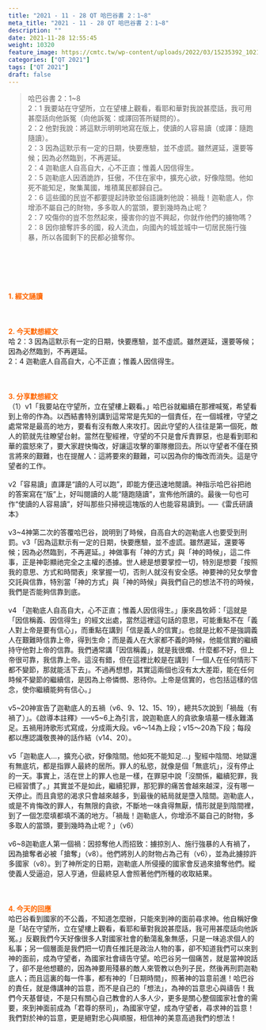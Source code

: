 ```yaml
---
title: "2021 - 11 - 28 QT 哈巴谷書 2：1~8"
meta_title: "2021 - 11 - 28 QT 哈巴谷書 2：1~8"
description: ""
date: 2021-11-28 12:55:45
weight: 10320
feature_image: https://cmtc.tw/wp-content/uploads/2022/03/15235392_10211799862337740_180693556567566654_o-1.webp
categories: ["QT 2021"]
tags: ["QT 2021"]
draft: false
---
```


<blockquote>哈巴谷書 2：1~8<br />
2：1 我要站在守望所，立在望樓上觀看，看耶和華對我說甚麼話，我可用甚麼話向他訴冤（向他訴冤：或譯回答所疑問的）。<br />
2：2 他對我說：將這默示明明地寫在版上，使讀的人容易讀（或譯：隨跑隨讀）。<br />
2：3 因為這默示有一定的日期，快要應驗，並不虛謊。雖然遲延，還要等候；因為必然臨到，不再遲延。<br />
2：4 迦勒底人自高自大，心不正直；惟義人因信得生。<br />
2：5 迦勒底人因酒詭詐，狂傲，不住在家中，擴充心欲，好像陰間。他如死不能知足，聚集萬國，堆積萬民都歸自己。<br />
2：6 這些國的民豈不都要提起詩歌並俗語譏刺他說：禍哉！迦勒底人，你增添不屬自己的財物，多多取人的當頭，要到幾時為止呢？<br />
2：7 咬傷你的豈不忽然起來，擾害你的豈不興起，你就作他們的擄物嗎？<br />
2：8 因你搶奪許多的國，殺人流血，向國內的城並城中一切居民施行強暴，所以各國剩下的民都必搶奪你。</blockquote><br />
&nbsp;<br />
<br />
&nbsp;<br />
<br />
<span style="color: #ff6600;"><strong>1. </strong><strong>經文誦讀</strong></span><br />
<br />
<span style="color: #ff6600;"><strong> </strong></span><br />
<br />
<span style="color: #ff6600;"><strong>2. 今天默想</strong><strong>經文<br />
</strong></span>哈 2：3 因為這默示有一定的日期，快要應驗，並不虛謊。雖然遲延，還要等候；因為必然臨到，不再遲延。<br />
2：4 迦勒底人自高自大，心不正直；惟義人因信得生。<br />
<br />
&nbsp;<br />
<br />
<span style="color: #ff6600;"><strong>3. 分享默想經文<br />
</strong></span>（1）v1「我要站在守望所，立在望樓上觀看。」哈巴谷就繼續在那裡喊冤，希望看到上帝的作為。以西結書特別講到這常常是先知的一個責任，在一個城裡，守望之處常常是最高的地方，要看有沒有敵人來攻打。因此守望的人往往是第一個死，敵人的箭就先往瞭望台射。當然在聖經裡，守望的不只是會斥責罪惡，也是看到耶和華的震怒來了，要大家趕快悔改，好讓這攻擊的軍隊撤回去。所以守望者不僅在預言將來的艱難，也在提醒人：這將要來的艱難，可以因為你的悔改而消失。這是守望者的工作。<br />
<br />
v2「容易讀」直譯是“讀的人可以跑”，即能方便迅速地閱讀。神指示哈巴谷把祂的答案寫在“版”上，好叫閱讀的人能“隨跑隨讀”，宣佈他所讀的。最後一句也可作“使讀的人容易讀”，好叫那些只掃視這塊版的人也能容易讀到。──《雷氏研讀本》<br />
<br />
v3~4神第二次的答覆哈巴谷，說明到了時候，自高自大的迦勒底人也要受到刑罰。v3「因為這默示有一定的日期，快要應驗，並不虛謊。雖然遲延，還要等候；因為必然臨到，不再遲延。」神做事有「神的方式」與「神的時候」，這二件事，正是神彰顯祂完全之主權的憑據。世人總是想要掌控一切，特別是想要「按照我的意思、方式和時間表」來掌握一切，否則人就沒有安全感。神要神的兒女學會交託與信靠，特別當「神的方式」與「神的時候」與我們自己的想法不符的時候，我們是否能夠信靠到底。<br />
<br />
v4 「迦勒底人自高自大，心不正直；惟義人因信得生。」康來昌牧師：「這就是「因信稱義、因信得生」的經文出處，當然這裡這句話的意思，可能重點不在「義人對上帝是要有信心」，而重點在講到「信是義人的信實」。也就是比較不是強調義人在艱難時信靠上帝，得到生命；而是義人在大家都不義的時候，他能信實的繼續持守他對上帝的信靠。我們通常講「因信稱義」，就是我很爛、什麼都不好，但上帝很可靠，我信靠上帝。這沒有錯，但在這裡比較是在講到「一個人在任何情形下都不變節，那就能活下去」。不過再想想，其實這兩個也沒有太大差距，能在任何時候不變節的繼續信，是因為上帝憐憫、恩待你。上帝是信實的，也包括這樣的信念，使你繼續能夠有信心。」<br />
<br />
v5~20神宣告了迦勒底人的五禍（v6、9、12、15、19），總共5次說到「禍哉（有禍了）」。《啟導本註釋》──v5~6上為引言，說迦勒底人的貪欲象墳墓一樣永難滿足。五禍用詩歌形式寫成，分成兩大段。v6～14為上段；v15～20為下段；每段都以應認識敬畏神的話作結（v14、20）。<br />
<br />
v5「迦勒底人…，擴充心欲，好像陰間。他如死不能知足…」聖經中陰間、地獄還有無底坑，都是指罪人最終的居所。罪人的私慾，就像是個「無底坑」，沒有停止的一天。事實上，活在世上的罪人也是一樣，在罪惡中說「沒關係，繼續犯罪，我已經習慣了。」其實並不是如此，繼續犯罪，那犯罪的痛苦會越來越深，沒有哪一天停止。而且貪慾的渴求只會越來越多，到最後的結局就是墮入陰間。迦勒底人，或是不肯悔改的罪人，有無限的貪欲，不斷地一味貪得無厭，情形就是到陰間裡，到了一個怎麼填都填不滿的地方。「禍哉！迦勒底人，你增添不屬自己的財物，多多取人的當頭，要到幾時為止呢？」（v6）<br />
<br />
v6~8迦勒底人第一個禍：因掠奪他人而招致：擄掠別人、施行強暴的人有禍了，因為搶奪者必被「搶奪」（v8）。他們將別人的財物占為己有（v6），並為此擄掠許多國家（v8）。到了神所定的日期，迦勒底人所侵擾的國家會反過來搶奪他們。縱使義人受逼迫，惡人亨通，但最終惡人會照著他們所種的收取結果。<br />
<br />
&nbsp;<br />
<br />
<span style="color: #ff6600;"><strong>4. 今天的回應<br />
</strong></span>哈巴谷看到國家的不公義，不知道怎麼辦，只能來到神的面前尋求神。他自稱好像是「站在守望所，立在望樓上觀看，看耶和華對我說甚麼話，我可用甚麼話向他訴冤。」反觀我們今天好像很多人對國家社會的動蕩亂象無感，只是一味追求個人的私事；另一個層面是我們把一切責任推託是政治人物的事，卻不知道我們可以來到神的面前，成為守望者，為國家社會禱告守望。哈巴谷另一個痛苦，就是當神說話了，卻不是他想聽的，因為神要用殘暴的敵人來管教以色列子民，然後再刑罰迦勒底人；而且這裏的每一件事，都有神的「日期時間」，照著神的旨意前進！哈巴谷的責任，就是傳講神的旨意，而不是自己的「想法」，為神的旨意忠心與禱告！我們今天基督徒，不是只有關心自己教會的人多人少，更多是關心整個國家社會的需要，來到神面前成為「君尊的祭司」，為國家守望，成為守望者，尋求神的旨意！我們對於神的旨意，更是絕對忠心與順服，相信神的美意高過我們的想法！<br />
<br />
&nbsp;
        